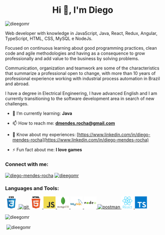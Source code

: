 <h1 align="center">Hi 👋, I'm Diego</h1>
<p align="left"> <img src="https://komarev.com/ghpvc/?username=dieegomr&label=Profile%20views&color=0e75b6&style=flat" alt="dieegomr" /> </p>

<p> Web developer with knowledge in JavaScript, Java, React, Redux, Angular, TypeScript, HTML, CSS, MySQL e NodeJs.

Focused on continuous learning about good programming practices, clean code and agile methodologies and having as a consequence to grow professionally and add value to the business by solving problems.

Communication, organization and teamwork are some of the characteristics that summarize a professional open to change, with more than 10 years of professional experience working with industrial process automation in Brazil and abroad.

I have a degree in Electrical Engineering, I have advanced English and I am currently transitioning to the software development area in search of new challenges.</p>

- 🌱 I’m currently learning: **Java**

- 📫 How to reach me: **dmendes.rocha@gmail.com**

- 📄 Know about my experiences: [https://www.linkedin.com/in/diego-mendes-rocha](https://www.linkedin.com/in/diego-mendes-rocha)

- ⚡ Fun fact about me: **I love games**

<h3 align="left">Connect with me:</h3>
<p align="left">
<a href="https://linkedin.com/in/diego-mendes-rocha" target="blank"><img align="center" src="https://raw.githubusercontent.com/rahuldkjain/github-profile-readme-generator/master/src/images/icons/Social/linked-in-alt.svg" alt="diego-mendes-rocha" height="30" width="40" /></a>
<a href="https://instagram.com/dieegomr" target="blank"><img align="center" src="https://raw.githubusercontent.com/rahuldkjain/github-profile-readme-generator/master/src/images/icons/Social/instagram.svg" alt="dieegomr" height="30" width="40" /></a>
</p>

<h3 align="left">Languages and Tools:</h3>
<p align="left"> <a href="https://www.w3schools.com/css/" target="_blank" rel="noreferrer"> <img src="https://raw.githubusercontent.com/devicons/devicon/master/icons/css3/css3-original-wordmark.svg" alt="css3" width="40" height="40"/> </a> <a href="https://git-scm.com/" target="_blank" rel="noreferrer"> <img src="https://www.vectorlogo.zone/logos/git-scm/git-scm-icon.svg" alt="git" width="40" height="40"/> </a> <a href="https://www.w3.org/html/" target="_blank" rel="noreferrer"> <img src="https://raw.githubusercontent.com/devicons/devicon/master/icons/html5/html5-original-wordmark.svg" alt="html5" width="40" height="40"/> </a> <a href="https://developer.mozilla.org/en-US/docs/Web/JavaScript" target="_blank" rel="noreferrer"> <img src="https://raw.githubusercontent.com/devicons/devicon/master/icons/javascript/javascript-original.svg" alt="javascript" width="40" height="40"/> </a> <a href="https://www.mongodb.com/" target="_blank" rel="noreferrer"> <img src="https://raw.githubusercontent.com/devicons/devicon/master/icons/mongodb/mongodb-original-wordmark.svg" alt="mongodb" width="40" height="40"/> </a> <a href="https://www.mysql.com/" target="_blank" rel="noreferrer"> <img src="https://raw.githubusercontent.com/devicons/devicon/master/icons/mysql/mysql-original-wordmark.svg" alt="mysql" width="40" height="40"/> </a> <a href="https://nodejs.org" target="_blank" rel="noreferrer"> <img src="https://raw.githubusercontent.com/devicons/devicon/master/icons/nodejs/nodejs-original-wordmark.svg" alt="nodejs" width="40" height="40"/> </a> <a href="https://postman.com" target="_blank" rel="noreferrer"> <img src="https://www.vectorlogo.zone/logos/getpostman/getpostman-icon.svg" alt="postman" width="40" height="40"/> </a> <a href="https://reactjs.org/" target="_blank" rel="noreferrer"> <img src="https://raw.githubusercontent.com/devicons/devicon/master/icons/react/react-original-wordmark.svg" alt="react" width="40" height="40"/> </a> <a href="https://www.typescriptlang.org/" target="_blank" rel="noreferrer"> <img src="https://raw.githubusercontent.com/devicons/devicon/master/icons/typescript/typescript-original.svg" alt="typescript" width="40" height="40"/> </a> </p>

<p><img align="center" src="https://github-readme-stats.vercel.app/api/top-langs?username=dieegomr&show_icons=true&locale=en&layout=compact" alt="dieegomr" /></p>
<p>&nbsp;<img align="center" src="https://github-readme-stats.vercel.app/api?username=dieegomr&show_icons=true&locale=en" alt="dieegomr" /></p>

